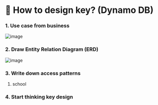 # 🔑 How to design key? (Dynamo DB)

### 1. Use case from business
![image](https://user-images.githubusercontent.com/73240332/233580136-f36380a3-35a8-4bdd-91b6-e4a9a3bfe573.png)


### 2. Draw Entity Relation Diagram (ERD)
![image](https://user-images.githubusercontent.com/73240332/233580477-776783ff-0e4f-459f-8de9-fc402c6a4ae7.png)


### 3. Write down access patterns
1. school


### 4. Start thinking key design
